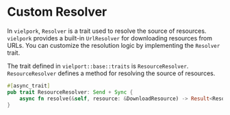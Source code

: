 # Custom Resolver

In `vielpork`, `Resolver` is a trait used to resolve the source of resources. `vielpork` provides a built-in `UrlResolver` for downloading resources from URLs. You can customize the resolution logic by implementing the `Resolver` trait.

The trait defined in `vielport::base::traits` is `ResourceResolver`. `ResourceResolver` defines a method for resolving the source of resources.

```rust
#[async_trait]
pub trait ResourceResolver: Send + Sync {
    async fn resolve(&self, resource: &DownloadResource) -> Result<ResolvedResource>;
}
```
